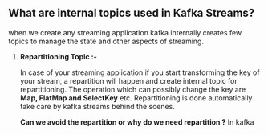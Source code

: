## What are internal topics used in Kafka Streams?
when we create any streaming application kafka internally creates few topics to manage the state and other aspects of streaming.

 1. **Repartitioning Topic :-**
 
	 In case of your streaming application if you start transforming the key of your stream, a repartition will happen and create internal topic for repartitioning. The operation which can possibly change the key are **Map, FlatMap and SelectKey** etc. Repartitioning is done automatically take care by kafka streams behind the scenes.


	**Can we avoid the repartition or why do we need repartition ?**
	In kafka 

<!--stackedit_data:
eyJoaXN0b3J5IjpbLTIwMzI5MTQ5NTgsMTE5NjI4MzMxNiwxNj
c4NTg1MTk1LC01MDEwMTMyNjEsMjAzNjc3MjQ0MywtMjA4ODc0
NjYxMiwtOTUwMDI1MDEyLC01MDQyNzM0NzAsLTExNjE3NDA1Nz
UsLTIxNDY1MTAwMDMsMjA4MjYwMTYxNiwtMjExMzcyOTkzMiwt
OTMxNjIxOTUsNjM5NTM1MDAwLDE2MzY4ODkwNTIsLTY3NjIxMz
k2NiwtMTA4ODIxNDU1NCwtMTExMzU2MzgyNiwtMTk0NDY3NzQ0
MCwxNjcyODgzNzMxXX0=
-->